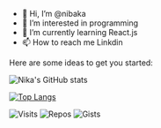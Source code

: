 - 👋 Hi, I’m @nibaka
- 👀 I’m interested in programming
- 🌱 I’m currently learning React.js
- 📫 How to reach me Linkdin


Here are some ideas to get you started:

![Nika's GitHub stats](https://github-readme-stats.vercel.app/api?username=nibaka&show_icons=true&theme=radical)


<!-- [![Readme Card](https://github-readme-stats.vercel.app/api/pin/?username=nibaka&show_owner=true&repo=authman&theme=tokyonight)](https://github.com/anuraghazra/github-readme-stats) -->


<!-- [![Top Langs](https://github-readme-stats.vercel.app/api/top-langs/?username=nibaka&langs_count=8&theme=merko)](https://github.com/anuraghazra/github-readme-stats) -->
[![Top Langs](https://github-readme-stats.vercel.app/api/top-langs/?username=nibaka&layout=compact&theme=gruvbox)](https://github.com/anuraghazra/github-readme-stats)


![Visits](https://badges.pufler.dev/visits/nibaka/nibaka)
![Repos](https://badges.pufler.dev/repos/nibaka)
![Gists](https://badges.pufler.dev/gists/nibaka)


